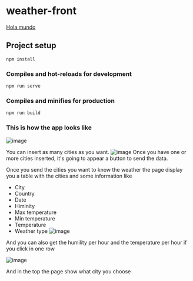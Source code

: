 # weather-front

[Hola mundo](#Project-setup)

## Project setup
```
npm install
```

### Compiles and hot-reloads for development
```
npm run serve
```

### Compiles and minifies for production
```
npm run build
```


### This is how the app looks like

![image](https://user-images.githubusercontent.com/98837103/154382045-45a9167f-e3f1-470e-adbb-5c10a0b2f5ef.png)


You can insert as many cities as you want. 
![image](https://user-images.githubusercontent.com/98837103/154383510-a6cb047d-1ab2-4444-873b-4489e997f64f.png)
Once you have one or more cities inserted, it's going to appear a button to send the data. 


Once you send the cities you want to know the weather the page display you a table with the cities and some information like 
*  City
*  Country
*  Date
*  Himinity
*  Max temperature
*  Min temperature 
*  Temperature
*  Weather type
![image](https://user-images.githubusercontent.com/98837103/154382583-ddfcb546-fbf7-4629-b236-0e6e1c8309e3.png)


And you can also get the humility per hour and the temperature per hour if you click in one row

![image](https://user-images.githubusercontent.com/98837103/154383036-47b1ba79-dc2d-4f40-b6dd-9a88e4904c08.png)

And in the top the page show what city you choose
